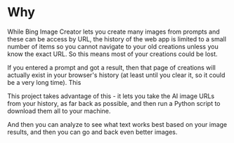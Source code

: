 # Why

While Bing Image Creator lets you create many images from prompts and these can be access by URL, the history of the web app is limited to a small number of items so you cannot navigate to your old creations unless you know the exact URL. So this means most of your creations could be lost.

If you entered a prompt and got a result, then that page of creations will actually exist in your browser's history (at least until you clear it, so it could be a very long time). This

This project takes advantage of this - it lets you take the AI image URLs from your history, as far back as possible, and then run a Python script to download them all to your machine.

And then you can analyze to see what text works best based on your image results, and then you can go and back even better images.
